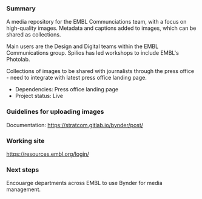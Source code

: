 ### Summary

A media repository for the EMBL Communciations team, with a focus on high-quality images. Metadata and captions added to images, which can be shared as collections. 

Main users are the Design and Digital teams within the EMBL Communications group. Spilios has led workshops to include EMBL's Photolab. 

Collections of images to be shared with journalists through the press office - need to integrate with latest press office landing page. 

- Dependencies: Press office landing page
- Project status: Live

### Guidelines for uploading images

Documentation: https://stratcom.gitlab.io/bynder/post/

### Working site

https://resources.embl.org/login/
 
### Next steps

Encouarge departments across EMBL to use Bynder for media management.


